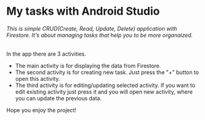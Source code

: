 # My tasks with Android Studio

###### This is simple CRUD(Create, Read, Update, Delete) application with Firestore. It's about managing tasks that help you to be more organaized. 
In the app there are 3 activities. 
* The main activity is for displaying the data from Firestore. 
* The second activity is for creating new task. Just press the "+" button to open this activity.
* The third activity is for editing/updating selected activity. If you want to edit existing activity just press it and you will open new activity, where you can update the previous data.

Hope you enjoy the project!
